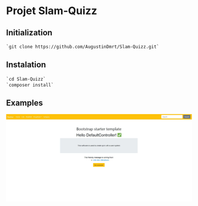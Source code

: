 Projet Slam-Quizz
===
Initialization
---

	`git clone https://github.com/AugustinDmrt/Slam-Quizz.git`


Instalation
---

	`cd Slam-Quizz`
	`composer install`
	
Examples
----

![Example of the index page ](assests/screenshot_home.JPG)



	

